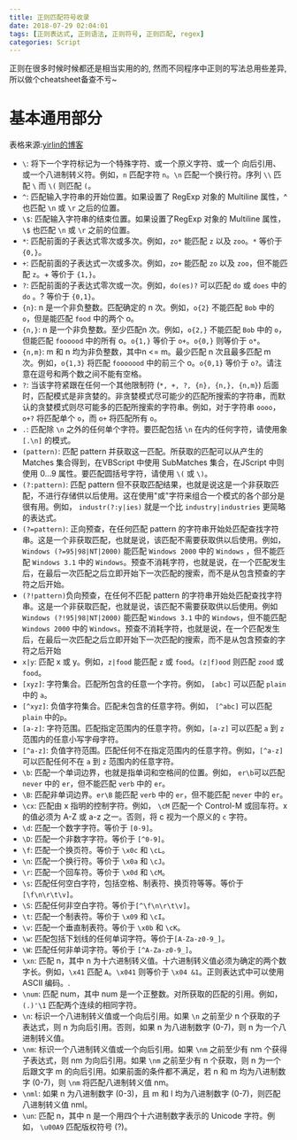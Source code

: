 ```yaml
---
title: 正则匹配符号收录
date: 2018-07-29 02:04:01
tags: [正则表达式, 正则语法, 正则符号, 正则匹配, regex]
categories: Script
---
```


正则在很多时候时候都还是相当实用的的, 然而不同程序中正则的写法总用些差异, 所以做个cheatsheet备查不亏~

<!-- more -->

# 基本通用部分

表格来源:[yirlin的博客](http://www.cnblogs.com/yirlin/archive/2006/04/12/373222.html)

- `\`: 将下一个字符标记为一个特殊字符、或一个原义字符、或一个 向后引用、或一个八进制转义符。例如，`n` 匹配字符 `n`。`\n` 匹配一个换行符。序列 `\\` 匹配 `\` 而 `\(` 则匹配 `(`。
- `^`: 匹配输入字符串的开始位置。如果设置了 RegExp 对象的 Multiline 属性，^ 也匹配 `\n` 或 `\r` 之后的位置。
- `\$`: 匹配输入字符串的结束位置。如果设置了RegExp 对象的 Multiline 属性，`\$` 也匹配 `\n` 或 `\r` 之前的位置。
- `*`: 匹配前面的子表达式零次或多次。例如，`zo*` 能匹配 `z` 以及 `zoo`。`*` 等价于`{0,}`。
- `+`: 匹配前面的子表达式一次或多次。例如，`zo+` 能匹配 `zo` 以及 `zoo`，但不能匹配 `z`。+ 等价于 `{1,}`。
- `?`: 匹配前面的子表达式零次或一次。例如，`do(es)?` 可以匹配 `do` 或 `does` 中的`do` 。? 等价于 `{0,1}`。
- `{n}`: n 是一个非负整数。匹配确定的 n 次。例如，`o{2}` 不能匹配 `Bob` 中的 `o`，但是能匹配 `food` 中的两个 o。
- `{n,}`: n 是一个非负整数。至少匹配n 次。例如，`o{2,}` 不能匹配 `Bob` 中的 `o`，但能匹配 `foooood` 中的所有 o。`o{1,}` 等价于 `o+`。`o{0,}` 则等价于 `o*`。
- `{n,m}`: m 和 n 均为非负整数，其中n <= m。最少匹配 n 次且最多匹配 m 次。例如，`o{1,3}` 将匹配 `fooooood` 中的前三个 o。`o{0,1}` 等价于 `o?`。请注意在逗号和两个数之间不能有空格。
- `?`: 当该字符紧跟在任何一个其他限制符 (`*, +, ?, {n}, {n,}, {n,m}`) 后面时，匹配模式是非贪婪的。非贪婪模式尽可能少的匹配所搜索的字符串，而默认的贪婪模式则尽可能多的匹配所搜索的字符串。例如，对于字符串 `oooo`，`o+?` 将匹配单个 `o`，而 `o+` 将匹配所有 `o`。
- `.`: 匹配除 `\n` 之外的任何单个字符。要匹配包括 `\n` 在内的任何字符，请使用象 `[.\n]` 的模式。
- `(pattern)`: 匹配 pattern 并获取这一匹配。所获取的匹配可以从产生的 Matches 集合得到，在VBScript 中使用 SubMatches 集合，在JScript 中则使用 $0…$9 属性。要匹配圆括号字符，请使用 `\(` 或 `\)`。
- `(?:pattern)`: 匹配 pattern 但不获取匹配结果，也就是说这是一个非获取匹配，不进行存储供以后使用。这在使用"或"字符来组合一个模式的各个部分是很有用。例如， `industr(?:y|ies)` 就是一个比 `industry|industries` 更简略的表达式。
- `(?=pattern)`: 正向预查，在任何匹配 pattern 的字符串开始处匹配查找字符串。这是一个非获取匹配，也就是说，该匹配不需要获取供以后使用。例如，`Windows (?=95|98|NT|2000)` 能匹配 `Windows 2000` 中的 `Windows` ，但不能匹配 `Windows 3.1` 中的 `Windows`。预查不消耗字符，也就是说，在一个匹配发生后，在最后一次匹配之后立即开始下一次匹配的搜索，而不是从包含预查的字符之后开始。
- `(?!pattern)`负向预查，在任何不匹配 pattern 的字符串开始处匹配查找字符串。这是一个非获取匹配，也就是说，该匹配不需要获取供以后使用。例如`Windows (?!95|98|NT|2000)` 能匹配 `Windows 3.1` 中的 `Windows`，但不能匹配 `Windows 2000` 中的 `Windows`。预查不消耗字符，也就是说，在一个匹配发生后，在最后一次匹配之后立即开始下一次匹配的搜索，而不是从包含预查的字符之后开始
- `x|y`: 匹配 x 或 y。例如，`z|food` 能匹配 `z` 或 `food`。`(z|f)ood` 则匹配 `zood` 或 `food`。
- `[xyz]`: 字符集合。匹配所包含的任意一个字符。例如， `[abc]` 可以匹配 `plain` 中的 `a`。
- `[^xyz]`: 负值字符集合。匹配未包含的任意字符。例如， `[^abc]` 可以匹配 `plain` 中的`p`。
- `[a-z]`: 字符范围。匹配指定范围内的任意字符。例如，`[a-z]` 可以匹配 `a` 到 `z` 范围内的任意小写字母字符。
- `[^a-z]`: 负值字符范围。匹配任何不在指定范围内的任意字符。例如，`[^a-z]` 可以匹配任何不在 `a` 到 `z` 范围内的任意字符。
- `\b`: 匹配一个单词边界，也就是指单词和空格间的位置。例如， `er\b`可以匹配`never` 中的 `er`，但不能匹配 `verb` 中的 `er`。
- `\B`: 匹配非单词边界。`er\B` 能匹配 `verb` 中的 `er`，但不能匹配 `never` 中的 `er`。
- `\cx`: 匹配由 x 指明的控制字符。例如， `\cM` 匹配一个 Control-M 或回车符。x 的值必须为 A-Z 或 a-z 之一。否则，将 c 视为一个原义的 `c` 字符。
- `\d`: 匹配一个数字字符。等价于 `[0-9]`。
- `\D`: 匹配一个非数字字符。等价于 `[^0-9]`。
- `\f`: 匹配一个换页符。等价于 `\x0c` 和 `\cL`。
- `\n`: 匹配一个换行符。等价于 `\x0a` 和 `\cJ`。
- `\r`: 匹配一个回车符。等价于 `\x0d` 和 `\cM`。
- `\s`: 匹配任何空白字符，包括空格、制表符、换页符等等。等价于 `[\f\n\r\t\v]`。
- `\S`: 匹配任何非空白字符。等价于`[^\f\n\r\t\v]`。
- `\t`: 匹配一个制表符。等价于 `\x09` 和 `\cI`。
- `\v`: 匹配一个垂直制表符。等价于 `\x0b` 和 `\cK`。
- `\w`: 匹配包括下划线的任何单词字符。等价于`[A-Za-z0-9_]`。
- `\W`: 匹配任何非单词字符。等价于 `[^A-Za-z0-9_]`。
- `\xn`: 匹配 n，其中 n 为十六进制转义值。十六进制转义值必须为确定的两个数字长。例如，`\x41` 匹配 `A`。`\x041` 则等价于 `\x04 &1`。正则表达式中可以使用 ASCII 编码。.
- `\num`: 匹配 num，其中 num 是一个正整数。对所获取的匹配的引用。例如，`(.)'\1` 匹配两个连续的相同字符。
- `\n`: 标识一个八进制转义值或一个向后引用。如果 `\n` 之前至少 n 个获取的子表达式，则 n 为向后引用。否则，如果 n 为八进制数字 (0-7)，则 n 为一个八进制转义值。
- `\nm`: 标识一个八进制转义值或一个向后引用。如果 `\nm` 之前至少有 nm 个获得子表达式，则 nm 为向后引用。如果 `\nm` 之前至少有 n 个获取，则 n 为一个后跟文字 m 的向后引用。如果前面的条件都不满足，若 n 和 m 均为八进制数字 (0-7)，则 `\nm` 将匹配八进制转义值 nm。
- `\nml`: 如果 n 为八进制数字 (0-3)，且 m 和 l 均为八进制数字 (0-7)，则匹配八进制转义值 nml。
- `\un`: 匹配 n，其中 n 是一个用四个十六进制数字表示的 Unicode 字符。例如， `\u00A9` 匹配版权符号 (?)。
